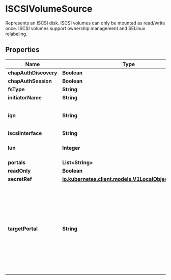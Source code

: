 

# ISCSIVolumeSource

Represents an ISCSI disk. ISCSI volumes can only be mounted as read/write once. ISCSI volumes support ownership management and SELinux relabeling.
## Properties

Name | Type | Description | Notes
------------ | ------------- | ------------- | -------------
**chapAuthDiscovery** | **Boolean** |  |  [optional]
**chapAuthSession** | **Boolean** |  |  [optional]
**fsType** | **String** |  |  [optional]
**initiatorName** | **String** |  |  [optional]
**iqn** | **String** | Target iSCSI Qualified Name. |  [optional]
**iscsiInterface** | **String** |  |  [optional]
**lun** | **Integer** | iSCSI Target Lun number. |  [optional]
**portals** | **List&lt;String&gt;** |  |  [optional]
**readOnly** | **Boolean** |  |  [optional]
**secretRef** | [**io.kubernetes.client.models.V1LocalObjectReference**](io.kubernetes.client.models.V1LocalObjectReference.md) |  |  [optional]
**targetPortal** | **String** | iSCSI Target Portal. The Portal is either an IP or ip_addr:port if the port is other than default (typically TCP ports 860 and 3260). |  [optional]



